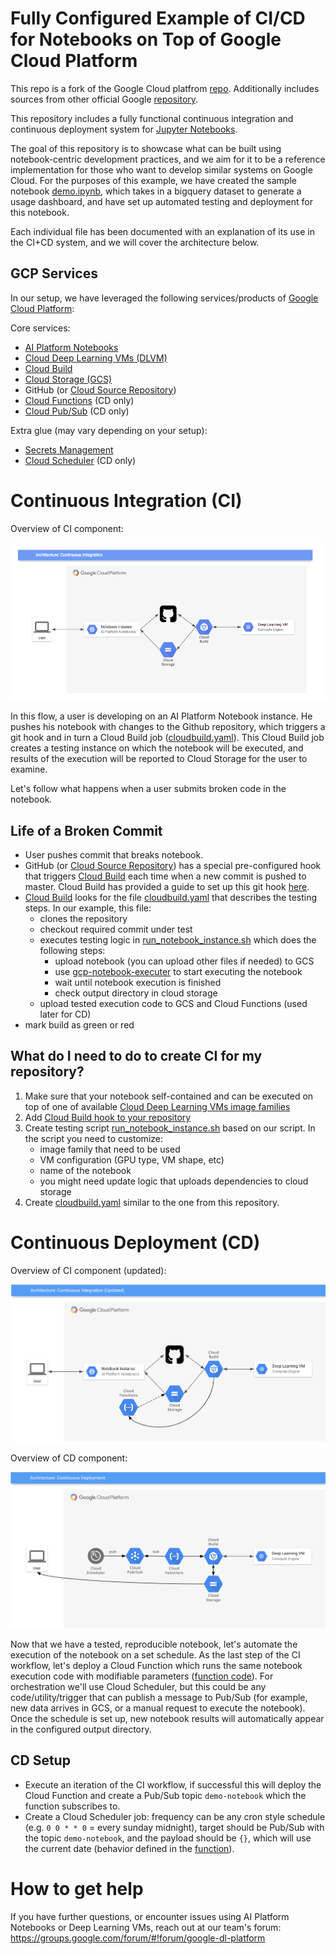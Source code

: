 # Fully Configured Example of CI/CD for Notebooks on Top of Google Cloud Platform

This repo is a fork of the Google Cloud platfrom [repo](https://github.com/GoogleCloudPlatform/ai-platform-samples).
Additionally includes sources from other official Google [repository](https://github.com/gclouduniverse/JupyterNotebooksDevelopmentManifesto/tree/master/3_self_contained).


This repository includes a fully functional continuous integration and continuous deployment system for [Jupyter Notebooks](https://jupyter.org/). 

The goal of this repository is to showcase what can be built using notebook-centric development practices, and we aim for it to be a reference implementation for those who want to develop similar systems on Google Cloud. For the purposes of this example, we have created the sample notebook [demo.ipynb](demo.ipynb), which takes in a bigquery dataset to generate a usage dashboard, and have set up automated testing and deployment for this notebook. 

Each individual file has been documented with an explanation of its use in the CI+CD system, and we will cover the architecture below.

## GCP Services

In our setup, we have leveraged the following services/products of [Google Cloud Platform](https://cloud.google.com/):

Core services:
* [AI Platform Notebooks](https://cloud.google.com/ml-engine/docs/notebooks/)
* [Cloud Deep Learning VMs (DLVM)](https://cloud.google.com/deep-learning-vm/)
* [Cloud Build](https://cloud.google.com/cloud-build/) 
* [Cloud Storage (GCS)](https://cloud.google.com/storage/)
* GitHub (or [Cloud Source Repository](https://cloud.google.com/source-repositories/))
* [Cloud Functions](https://cloud.google.com/functions/) (CD only)
* [Cloud Pub/Sub](https://cloud.google.com/pubsub/) (CD only)

Extra glue (may vary depending on your setup):
* [Secrets Management](https://cloud.google.com/solutions/secrets-management/)
* [Cloud Scheduler](https://cloud.google.com/scheduler/) (CD only)

# Continuous Integration (CI)

Overview of CI component:

![ci schema](docs/ci.png)

In this flow, a user is developing on an AI Platform Notebook instance. He pushes his notebook with changes to the Github repository, which triggers a git hook and in turn a Cloud Build job ([cloudbuild.yaml](cloudbuild.yaml)). This Cloud Build job creates a testing instance on which the notebook will be executed, and results of the execution will be reported to Cloud Storage for the user to examine. 

Let's follow what happens when a user submits broken code in the notebook.

## Life of a Broken Commit

* User pushes commit that breaks notebook.
* GitHub (or [Cloud Source Repository](https://cloud.google.com/source-repositories/)) has a special pre-configured hook that triggers [Cloud Build](https://cloud.google.com/cloud-build/) each time when a new commit is pushed to master. Cloud Build has provided a guide to set up this git hook [here](https://cloud.google.com/cloud-build/docs/run-builds-with-github-checks).
* [Cloud Build](https://cloud.google.com/cloud-build/) looks for the file [cloudbuild.yaml](cloudbuild.yaml) that describes the testing steps. In our example, this file:
   * clones the repository
   * checkout required commit under test
   * executes testing logic in [run_notebook_instance.sh](run_notebook_instance.sh) which does the following steps:
     * upload notebook (you can upload other files if needed) to GCS
     * use [gcp-notebook-executer](https://blog.kovalevskyi.com/how-to-submit-jupyter-notebook-for-overnight-training-on-gcp-4ce1b0cd4d0d) to start executing the notebook
     * wait until notebook execution is finished
     * check output directory in cloud storage
   * upload tested execution code to GCS and Cloud Functions (used later for CD)
* mark build as green or red

## What do I need to do to create CI for my repository?

1. Make sure that your notebook self-contained and can be executed on top of one of available [Cloud Deep Learning VMs image families](https://cloud.google.com/deep-learning-vm/docs/images)
1. Add [Cloud Build hook to your repository](https://cloud.google.com/cloud-build/docs/run-builds-with-github-checks)
1. Create testing script [run_notebook_instance.sh](run_notebook_instance.sh) based on our script. In the script you need to customize:
    * image family that need to be used
    * VM configuration (GPU type, VM shape, etc)
    * name of the notebook
    * you might need update logic that uploads dependencies to cloud storage
1. Create [cloudbuild.yaml](cloudbuild.yaml) similar to the one from this repository.

# Continuous Deployment (CD)

Overview of CI component (updated):

![ci updated schema](docs/ci-for-cd.png)

Overview of CD component:

![cd schema](docs/cd.png)

Now that we have a tested, reproducible notebook, let's automate the execution of the notebook on a set schedule. As the last step of the CI workflow, let's deploy a Cloud Function which runs the same notebook execution code with modifiable parameters ([function code](deploy/main.py)). For orchestration we'll use Cloud Scheduler, but this could be any code/utility/trigger that can publish a message to Pub/Sub (for example, new data arrives in GCS, or a manual request to execute the notebook). Once the schedule is set up, new notebook results will automatically appear in the configured output directory.

## CD Setup 

* Execute an iteration of the CI workflow, if successful this will deploy the Cloud Function and create a Pub/Sub topic ```demo-notebook``` which the function subscribes to.
* Create a Cloud Scheduler job: frequency can be any cron style schedule (e.g. ```0 0 * * 0``` = every sunday midnight), target should be Pub/Sub with the topic ```demo-notebook```, and the payload should be ```{}```, which will use the current date (behavior defined in the [function](deploy/main.py)).

# How to get help

If you have further questions, or encounter issues using AI Platform Notebooks or Deep Learning VMs, reach out at our team's forum: https://groups.google.com/forum/#!forum/google-dl-platform
